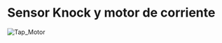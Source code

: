 # Sensor Knock y motor de corriente


![Tap_Motor](https://user-images.githubusercontent.com/107594036/224198474-2d967317-3b99-4b4e-900a-defc90df902e.png)
